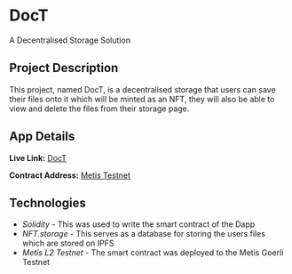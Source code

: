 # DocT
A Decentralised Storage Solution

## Project Description 

This project, named DocT, is a decentralised storage that users can save their files onto it which will be minted as an NFT, they will also be able to view and delete the files from their storage page.

## App Details

**Live Link:** [DocT](https://doc-t.netlify.app/)

**Contract Address:** [Metis Testnet](https://goerli.explorer.metisdevops.link/address/0xA25B88E9619dfe41c89b7371844A658e7a2b6C55/transactions) 

## Technologies

* *Solidity* - This was used to write the smart contract of the Dapp
* *NFT.storage* - This serves as a database for storing the users files which are stored on IPFS
* *Metis L2 Testnet* - The smart contract was deployed to the Metis Goerli Testnet 
